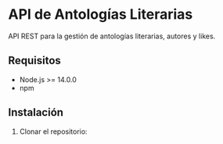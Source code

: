 # API de Antologías Literarias

API REST para la gestión de antologías literarias, autores y likes.

## Requisitos

- Node.js >= 14.0.0
- npm

## Instalación

1. Clonar el repositorio: 